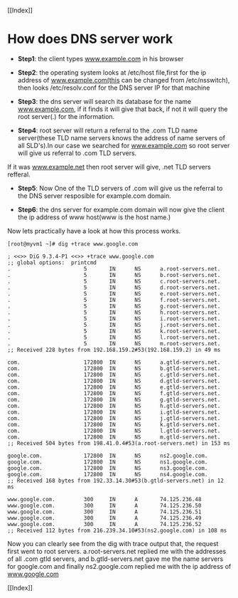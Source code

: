 [[Index]] 

# How does DNS server work

* **Step1**: the client types www.example.com in his browser

* **Step2**: the operating system looks at /etc/host file,first for the ip address of www.example.com(this can be changed from /etc/nsswitch), then looks /etc/resolv.conf for the DNS server IP for that machine

* **Step3**: the dns server will search its database for the name www.example.com, if it finds it will give that back, if not it will query the root server(.) for the information.

* **Step4**: root server will return a referral to the .com TLD name server(these TLD name servers knows the address of name servers of all SLD's).In our case we searched for www.example.com so root server will give us referral to .com TLD servers.

If it was www.example.net then root server will give, .net TLD servers refferal.

* **Step5**: Now One of the TLD servers of .com will give us the referral to the DNS server resposible for example.com domain.

* **Step6**: the dns server for example.com domain will now give the client the ip address of www host(www is the host name.)

Now lets practically have a look at how this process works.

```
[root@myvm1 ~]# dig +trace www.google.com

; <<>> DiG 9.3.4-P1 <<>> +trace www.google.com
;; global options:  printcmd
.                       5       IN      NS      a.root-servers.net.
.                       5       IN      NS      b.root-servers.net.
.                       5       IN      NS      c.root-servers.net.
.                       5       IN      NS      d.root-servers.net.
.                       5       IN      NS      e.root-servers.net.
.                       5       IN      NS      f.root-servers.net.
.                       5       IN      NS      g.root-servers.net.
.                       5       IN      NS      h.root-servers.net.
.                       5       IN      NS      i.root-servers.net.
.                       5       IN      NS      j.root-servers.net.
.                       5       IN      NS      k.root-servers.net.
.                       5       IN      NS      l.root-servers.net.
.                       5       IN      NS      m.root-servers.net.
;; Received 228 bytes from 192.168.159.2#53(192.168.159.2) in 49 ms

com.                    172800  IN      NS      a.gtld-servers.net.
com.                    172800  IN      NS      b.gtld-servers.net.
com.                    172800  IN      NS      c.gtld-servers.net.
com.                    172800  IN      NS      d.gtld-servers.net.
com.                    172800  IN      NS      e.gtld-servers.net.
com.                    172800  IN      NS      f.gtld-servers.net.
com.                    172800  IN      NS      g.gtld-servers.net.
com.                    172800  IN      NS      h.gtld-servers.net.
com.                    172800  IN      NS      i.gtld-servers.net.
com.                    172800  IN      NS      j.gtld-servers.net.
com.                    172800  IN      NS      k.gtld-servers.net.
com.                    172800  IN      NS      l.gtld-servers.net.
com.                    172800  IN      NS      m.gtld-servers.net.
;; Received 504 bytes from 198.41.0.4#53(a.root-servers.net) in 153 ms

google.com.             172800  IN      NS      ns2.google.com.
google.com.             172800  IN      NS      ns1.google.com.
google.com.             172800  IN      NS      ns3.google.com.
google.com.             172800  IN      NS      ns4.google.com.
;; Received 168 bytes from 192.33.14.30#53(b.gtld-servers.net) in 12 ms

www.google.com.         300     IN      A       74.125.236.48
www.google.com.         300     IN      A       74.125.236.50
www.google.com.         300     IN      A       74.125.236.51
www.google.com.         300     IN      A       74.125.236.49
www.google.com.         300     IN      A       74.125.236.52
;; Received 112 bytes from 216.239.34.10#53(ns2.google.com) in 108 ms
```

Now you can clearly see from the dig with trace output that, the request first went to root servers. a.root-servers.net replied me with the addresses of all .com gtld servers, and b.gtld-servers.net gave me the name servers for google.com and finally ns2.google.com replied me with the ip address of www.google.com 

[[Index]] 